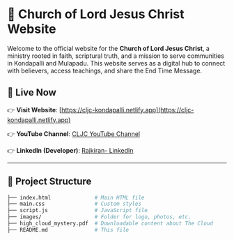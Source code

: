# 🌟 Church of Lord Jesus Christ Website

Welcome to the official website for the **Church of Lord Jesus Christ**, a ministry rooted in faith, scriptural truth, and a mission to serve communities in Kondapalli and Mulapadu. This website serves as a digital hub to connect with believers, access teachings, and share the End Time Message.

## 🛐 Live Now

👉 **Visit Website**: [https://cljc-kondapalli.netlify.app](https://cljc-kondapalli.netlify.app)

👉 **YouTube Channel**: [CLJC YouTube Channel](https://www.youtube.com/@cljckondapalli1987)

👉 **LinkedIn (Developer)**: [Rajkiran- LinkedIn](https://www.linkedin.com/in/rajkirankudupudi) <!-- Replace with your actual LinkedIn URL -->

---

## 📂 Project Structure

```bash
├── index.html              # Main HTML file
├── main.css                # Custom styles
├── script.js               # JavaScript file
├── images/                 # Folder for logo, photos, etc.
├── high_cloud_mystery.pdf  # Downloadable content about The Cloud
├── README.md               # This file
